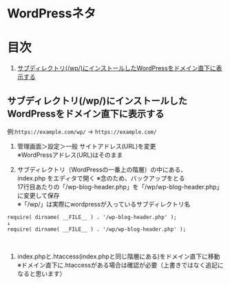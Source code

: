 #  WordPressネタ

# 目次
1. [サブディレクトリ(/wp/)にインストールしたWordPressをドメイン直下に表示する](#a01)

<a id="a01"></a>

## サブディレクトリ(/wp/)にインストールしたWordPressをドメイン直下に表示する
例:`https://example.com/wp/` → `https://example.com/`
1. 管理画面＞設定＞一般
サイトアドレス(URL)を変更<br>
※WordPressアドレス(URL)はそのまま<br>


1. サブディレクトリ（WordPressの一番上の階層）の中にある、<br>index.php をエディタで開く
※念のため、バックアップをとる<br>
17行目あたりの「/wp-blog-header.php」を「/wp/wp-blog-header.php」に変更して保存<br>
※「/wp/」は実際にwordpressが入っているサブディレクトリ名<br>
```
require( dirname( __FILE__ ) . '/wp-blog-header.php' );
↓
require( dirname( __FILE__ ) . '/wp/wp-blog-header.php' );
```
<br>

1. index.phpと.htaccess(index.phpと同じ階層にある)をドメイン直下に移動<br>
※ドメイン直下に.htaccessがある場合は確認が必要（上書きではなく追記になると思います）<br><br>

